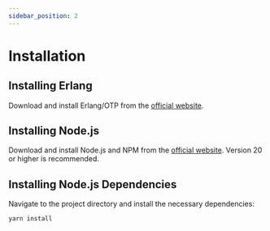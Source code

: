 ```yaml
---
sidebar_position: 2
---
```


# Installation

## Installing Erlang

Download and install Erlang/OTP from the [official website](https://www.erlang.org/downloads).

## Installing Node.js

Download and install Node.js and NPM from the [official website](https://nodejs.org/). Version 20 or higher is recommended.

## Installing Node.js Dependencies

Navigate to the project directory and install the necessary dependencies:

```bash
yarn install
```
